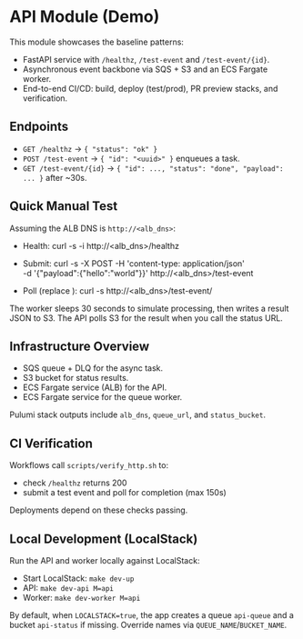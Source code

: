 # API Module (Demo)

This module showcases the baseline patterns:

- FastAPI service with `/healthz`, `/test-event` and `/test-event/{id}`.
- Asynchronous event backbone via SQS + S3 and an ECS Fargate worker.
- End-to-end CI/CD: build, deploy (test/prod), PR preview stacks, and verification.

## Endpoints

- `GET /healthz` → `{ "status": "ok" }`
- `POST /test-event` → `{ "id": "<uuid>" }` enqueues a task.
- `GET /test-event/{id}` → `{ "id": ..., "status": "done", "payload": ... }` after ~30s.

## Quick Manual Test

Assuming the ALB DNS is `http://<alb_dns>`:

- Health:
  curl -s -i http://<alb_dns>/healthz

- Submit:
  curl -s -X POST -H 'content-type: application/json' \
    -d '{"payload":{"hello":"world"}}' http://<alb_dns>/test-event

- Poll (replace <id>):
  curl -s http://<alb_dns>/test-event/<id>

The worker sleeps 30 seconds to simulate processing, then writes a result JSON to S3. The API polls S3 for the result when you call the status URL.

## Infrastructure Overview

- SQS queue + DLQ for the async task.
- S3 bucket for status results.
- ECS Fargate service (ALB) for the API.
- ECS Fargate service for the queue worker.

Pulumi stack outputs include `alb_dns`, `queue_url`, and `status_bucket`.

## CI Verification

Workflows call `scripts/verify_http.sh` to:
- check `/healthz` returns 200
- submit a test event and poll for completion (max 150s)

Deployments depend on these checks passing.

## Local Development (LocalStack)

Run the API and worker locally against LocalStack:

- Start LocalStack: `make dev-up`
- API: `make dev-api M=api`
- Worker: `make dev-worker M=api`

By default, when `LOCALSTACK=true`, the app creates a queue `api-queue` and a bucket `api-status` if missing. Override names via `QUEUE_NAME`/`BUCKET_NAME`.
